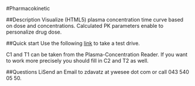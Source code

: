 #Pharmacokinetic

##Description
Visualize (HTML5) plasma concentration time curve based on dose and concentrations. Calculated PK parameters enable to personalize drug dose. 

##Quick start
Use the following <a target="_blank" href="http://modules.epha.ch/vigi/kinetics.html#bio=100&dosierung=2000&tau=12&hwz=10&v=42&c1=15&t1=11&otb=40&utb=15">link</a> to take a test drive.

C1 and T1 can be taken from the Plasma-Concentration Reader. If you want to work more precisely you should fill in C2 and T2 as well.


##Questions
LiSend an Email to zdavatz at ywesee dot com or call 043 540 05 50.
